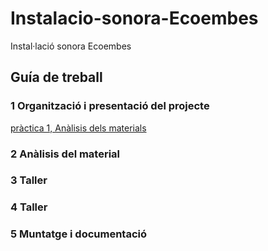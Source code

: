 # Instalacio-sonora-Ecoembes
Instal·lació sonora Ecoembes

## Guía de treball

### 1 Organització i presentació del projecte
[pràctica 1, Anàlisis dels materials](materials.md)

### 2 Anàlisis del material
### 3 Taller
### 4 Taller
### 5 Muntatge i documentació
